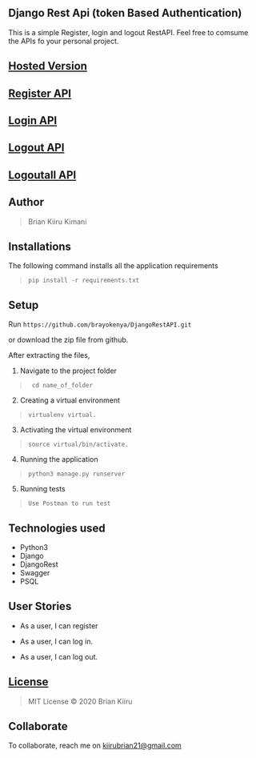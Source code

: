 
## Django Rest Api (token Based Authentication)

This is a simple Register, login and logout RestAPI. 
Feel free to comsume the APIs fo your personal project.

## [Hosted Version](https://djangorestcustom.herokuapp.com/)

## [Register API](https://djangorestcustom.herokuapp.com/api/register)

## [Login API](https://djangorestcustom.herokuapp.com/api/login)

## [Logout API](https://djangorestcustom.herokuapp.com/api/logout)

## [Logoutall API](https://djangorestcustom.herokuapp.com/api/logoutall)


## Author
> Brian Kiiru Kimani


## Installations

The following command installs all the application requirements
>``pip install -r requirements.txt``

## Setup
Run 
``https://github.com/brayokenya/DjangoRestAPI.git``

or download the zip file from github.

After extracting the files, 

1. Navigate to the project folder
>`` cd name_of_folder`` 

2. Creating a virtual environment
>``virtualenv virtual.``

3. Activating the virtual environment
>``source virtual/bin/activate.``

4. Running the application
>``python3 manage.py runserver``

5. Running tests

 > ``Use Postman to run test``

## Technologies used
* Python3
* Django
* DjangoRest
* Swagger
* PSQL



## User Stories
* As a user, I can register

* As a user, I can log in.

* As a user, I can log out.





## [License](https://github.com/brayokenya/DjangoRestAPI/blob/main/LICENSE)
> MIT License &copy; 2020 Brian Kiiru 

## Collaborate
To collaborate, reach me on [kiirubrian21@gmail.com]()

